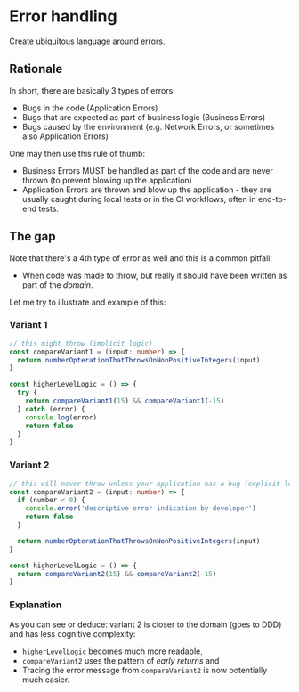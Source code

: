 # Error handling

Create ubiquitous language around errors.

## Rationale

In short, there are basically 3 types of errors:

- Bugs in the code (Application Errors)
- Bugs that are expected as part of business logic (Business Errors)
- Bugs caused by the environment (e.g. Network Errors, or sometimes also Application Errors)

One may then use this rule of thumb:

- Business Errors MUST be handled as part of the code and are never thrown (to prevent blowing up
  the application)
- Application Errors are thrown and blow up the application - they are usually caught during local
  tests or in the CI workflows, often in end-to-end tests.

## The gap

Note that there's a 4th type of error as well and this is a common pitfall:

- When code was made to throw, but really it should have been written as part of the _domain_.

Let me try to illustrate and example of this:

### Variant 1

```ts
// this might throw (implicit logic)
const compareVariant1 = (input: number) => {
  return numberOpterationThatThrowsOnNonPositiveIntegers(input)
}

const higherLevelLogic = () => {
  try {
    return compareVariant1(15) && compareVariant1(-15)
  } catch (error) {
    console.log(error)
    return false
  }
}
```

### Variant 2

```ts
// this will never throw unless your application has a bug (explicit logic)
const compareVariant2 = (input: number) => {
  if (number < 0) {
    console.error('descriptive error indication by developer')
    return false
  }

  return numberOpterationThatThrowsOnNonPositiveIntegers(input)
}

const higherLevelLogic = () => {
  return compareVariant2(15) && compareVariant2(-15)
}
```

### Explanation

As you can see or deduce: variant 2 is closer to the domain (goes to DDD) and has less cognitive
complexity:

- `higherLevelLogic` becomes much more readable,
- `compareVariant2` uses the pattern of _early returns_ and
- Tracing the error message from `compareVariant2` is now potentially much easier.
